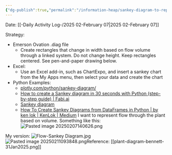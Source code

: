 ```yaml
---
{"dg-publish":true,"permalink":"/information-heap/sankey-diagram-to-represent-flow/","noteIcon":"","created":"2025-02-07T14:06:10.795-06:00"}
---
```


Date: [[-Daily Activity Log-/2025 02-February 07\|2025 02-February 07]]

Strategy:

- Emerson Ovation .diag file
	- Create rectangles that change in width based on flow volume through a linked system. Do not change height. Keep rectangles centered. See pen-and-paper drawing below.
- Excel:
	- Use an Excel add-in, such as ChartExpo, and insert a sankey chart from the My Apps menu, then select your data and create the chart
- Python Examples:
	- [plotly.com/python/sankey-diagram/](https://plotly.com/python/sankey-diagram/)
	- [How to create a Sankey diagram in 30 seconds with Python (step-by-step guide) | Fabi.ai](https://www.fabi.ai/blog/how-to-create-a-sankey-diagram-in-30-seconds-with-python)
	- [Sankey diagram](https://python-graph-gallery.com/sankey-diagram/)
	- [How To Create Sankey Diagrams from DataFrames in Python | by ken lok | KenLok | Medium](https://medium.com/kenlok/how-to-create-sankey-diagrams-from-dataframes-in-python-e221c1b4d6b0)
I want to represent flow through the plant based on volume. Something like this: ![Pasted image 20250207140626.png](/img/user/Pasted%20image%2020250207140626.png)

My version:
![Flow-Sankey Diagram.jpg](/img/user/Flow-Sankey%20Diagram.jpg)
![Pasted image 20250211093848.png](/img/user/Pasted%20image%2020250211093848.png)Reference: [[plant-diagram-bennett-31Jan2025.png]]
